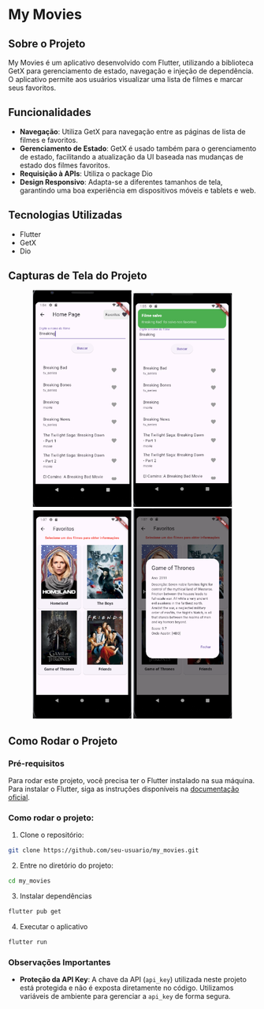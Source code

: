 # My Movies

## Sobre o Projeto
My Movies é um aplicativo desenvolvido com Flutter, utilizando a biblioteca GetX para gerenciamento de estado, navegação e injeção de dependência. O aplicativo permite aos usuários visualizar uma lista de filmes e marcar seus favoritos.

## Funcionalidades
- **Navegação**: Utiliza GetX para navegação entre as páginas de lista de filmes e favoritos.
- **Gerenciamento de Estado**: GetX é usado também para o gerenciamento de estado, facilitando a atualização da UI baseada nas mudanças de estado dos filmes favoritos.
- **Requisição à APIs**: Utiliza o package Dio
- **Design Responsivo**: Adapta-se a diferentes tamanhos de tela, garantindo uma boa experiência em dispositivos móveis e tablets e web.

## Tecnologias Utilizadas
- Flutter
- GetX
- Dio

## Capturas de Tela do Projeto

<p align="center">
  <img src="assets\readme_images\home_page.png" width="200" title="Tela Inicial">
  <img src="assets\readme_images\home_page_dialog.png" width="200" title="Lista de Filmes">
  <img src="assets\readme_images\favorites_page.png" width="200" title="Detalhes do Filme">
  <img src="assets\readme_images\info_dialog.png" width="200" title="Favoritos">
</p>

## Como Rodar o Projeto

### Pré-requisitos
Para rodar este projeto, você precisa ter o Flutter instalado na sua máquina. Para instalar o Flutter, siga as instruções disponíveis na [documentação oficial](https://flutter.dev/docs/get-started/install).

### Como rodar o projeto:

1. Clone o repositório:
```bash
git clone https://github.com/seu-usuario/my_movies.git
```

2. Entre no diretório do projeto:
```bash
cd my_movies
```

3. Instalar dependências
```bash
flutter pub get
```

4. Executar o aplicativo
```bash
flutter run
```

### Observações Importantes

- **Proteção da API Key**: A chave da API (`api_key`) utilizada neste projeto está protegida e não é exposta diretamente no código. Utilizamos variáveis de ambiente para gerenciar a `api_key` de forma segura. 
